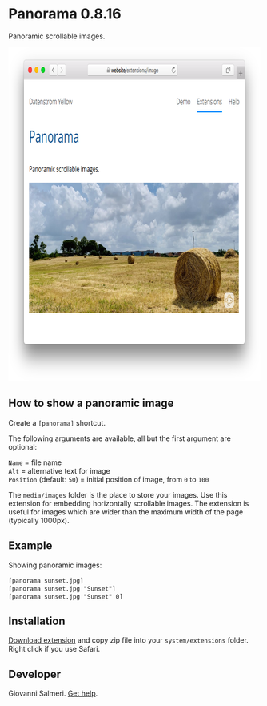 # Panorama 0.8.16

Panoramic scrollable images.

<p align="center"><img src="panorama-screenshot.png?raw=true" width="779" height="666" alt="Screenshot"></p>

## How to show a panoramic image

Create a `[panorama]` shortcut. 

The following arguments are available, all but the first argument are optional:

`Name` = file name    
`Alt` = alternative text for image   
`Position` (default:  `50`) = initial position of image, from `0` to `100`

The `media/images` folder is the place to store your images. Use this extension for embedding horizontally scrollable images.  The extension is useful for images which are wider than the maximum width of the page (typically 1000px).

## Example

Showing panoramic images:

    [panorama sunset.jpg]  
    [panorama sunset.jpg "Sunset"]  
    [panorama sunset.jpg "Sunset" 0]  

## Installation

[Download extension](https://github.com/GiovanniSalmeri/yellow-panorama/archive/master.zip) and copy zip file into your `system/extensions` folder. Right click if you use Safari.

## Developer

Giovanni Salmeri. [Get help](https://github.com/GiovanniSalmeri/yellow-panorama/issues).
